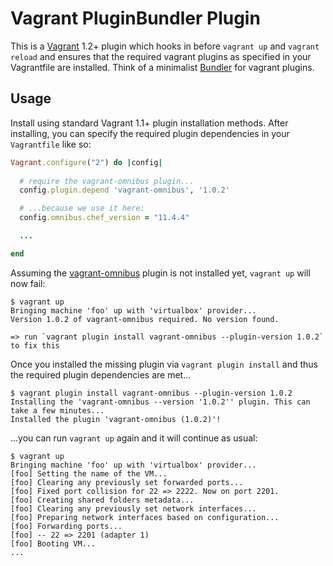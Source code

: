 # Vagrant PluginBundler Plugin

This is a [Vagrant](http://www.vagrantup.com) 1.2+ plugin which hooks in before `vagrant up` and `vagrant reload` and ensures that the required vagrant plugins as specified in your Vagrantfile are installed. Think of a minimalist [Bundler](http://gembundler.com) for vagrant plugins.

## Usage

Install using standard Vagrant 1.1+ plugin installation methods. After installing, you can specify the required plugin dependencies in your `Vagrantfile` like so:

```ruby
Vagrant.configure("2") do |config|
  
  # require the vagrant-omnibus plugin...
  config.plugin.depend 'vagrant-omnibus', '1.0.2'

  # ...because we use it here:
  config.omnibus.chef_version = "11.4.4"

  ...

end
```

Assuming the [vagrant-omnibus](https://github.com/schisamo/vagrant-omnibus) plugin is not installed yet, `vagrant up` will now fail:
```
$ vagrant up
Bringing machine 'foo' up with 'virtualbox' provider...
Version 1.0.2 of vagrant-omnibus required. No version found.

=> run `vagrant plugin install vagrant-omnibus --plugin-version 1.0.2` to fix this
```

Once you installed the missing plugin via `vagrant plugin install` and thus the required plugin dependencies are met...
```
$ vagrant plugin install vagrant-omnibus --plugin-version 1.0.2
Installing the 'vagrant-omnibus --version '1.0.2'' plugin. This can take a few minutes...
Installed the plugin 'vagrant-omnibus (1.0.2)'!
```

...you can run `vagrant up` again and it will continue as usual:
```
$ vagrant up
Bringing machine 'foo' up with 'virtualbox' provider...
[foo] Setting the name of the VM...
[foo] Clearing any previously set forwarded ports...
[foo] Fixed port collision for 22 => 2222. Now on port 2201.
[foo] Creating shared folders metadata...
[foo] Clearing any previously set network interfaces...
[foo] Preparing network interfaces based on configuration...
[foo] Forwarding ports...
[foo] -- 22 => 2201 (adapter 1)
[foo] Booting VM...
...
``` 
